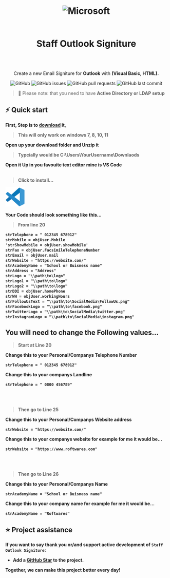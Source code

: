 
<h1 align="center">
  <img alt="Microsoft" src="https://img-prod-cms-rt-microsoft-com.akamaized.net/cms/api/am/imageFileData/RE1Mu3b?ver=5c31" width="224px"/>  <br/>
  <br></br>
  Staff Outlook Signiture
</h1>
<br></br>
<p align="center">Create a new Email Signiture for <b>Outlook</b> with <b>(Visual Basic, HTML).</b/></p>

<p align="center">
<img alt="GitHub" src="https://img.shields.io/github/license/brandon-roff/Staff-Outlook-Signiture?color=green">
<img alt="GitHub issues" src="https://img.shields.io/github/issues/brandon-roff/Staff-Outlook-Signiture?color=green">
<img alt="GitHub pull requests" src="https://img.shields.io/github/issues-pr/brandon-roff/staff-outlook-signiture">
<img alt="GitHub last commit" src="https://img.shields.io/github/last-commit/brandon-roff/staff-outlook-signiture">
</p>


> 🔔 Please note: that you need to have <b>Active Directory<b> or <b>LDAP</b> setup
 
## ⚡️ Quick start

First, Step is to [download](https://github.com/Brandon-Roff/Staff-Outlook-Signiture/archive/refs/heads/main.zip) it,

>This will only work on windows 7, 8, 10, 11

<b>Open up your download folder and Unzip it</b>
>Typcially would be C:\Users\YourUsername\Downlaods

<b> Open it Up in you favouite text editor mine is VS Code</b>
<br></br>

>Click to install...

<a href="https://code.visualstudio.com/" target="_blank"> <img src="https://raw.githubusercontent.com/devicons/devicon/master/icons/vscode/vscode-original.svg" alt="VS Code" width="60" height="60" /> </a>

<b> Your Code should look something like this... </b>
> From line <b>20</b>
> 
```VBS
strTelephone = " 012345 678912"
strMobile = objUser.Mobile
'strShowMobile = objUser.showMobile'
strFax = objUser.FacsimileTelephoneNumber
strEmail = objUser.mail
strWebsite = "https://website.com/"
strAcademyName = "School or Buisness name"
strAddress = "Address"
strLogo = "\\path\to\logo"
strLogo1 = "\\path\to\logo"
strLogo2 = "\\path\to\logo"
strDDI = objUser.homePhone
strWH = objUser.workingHours
strFollowUsText = "\\path\to\SocialMedia\FollowUs.png"
strFacebookLogo = "\\path\to\facebook.png"
strTwitterLogo = "\\path\to\SocialMedia\twitter.png"
strInstagramLogo = "\\path\to\SocialMedia\instagram.png"
```
## You will need to change the Following values...

  >Start at <b>Line 20</b>  
 
 Change this to your Personal/Companys Telephone Number

  ```VBS
strTelephone = " 012345 678912" 
```
<b> Change this to your companys Landline </b>
  
```VBS
strTelephone = " 0800 456789"
``` 
  <br></br>
  >Then go to <b>Line 25</b>  
  
   Change this to your Personal/Companys Website address

  ```VBS
strWebsite = "https://website.com/"
```
<b> Change this to your companys website for example for me it would be... </b>
  
```VBS
strWebsite = "https://www.roftwares.com"
``` 
 <br></br>
  >Then go to <b>Line 26</b>  
  
   Change this to your Personal/Companys Name

  ```VBS
strAcademyName = "School or Buisness name"
```
<b> Change this to your company name for example for me it would be... </b>
  
```VBS
strAcademyName = "Roftwares"
``` 
## ⭐️ Project assistance

If you want to say **thank you** or/and support active development of `Staff Outlook Signiture`:

- Add a [GitHub Star](https://github.com/Brandon-Roff/Staff-Outlook-Signiture) to the project.



Together, we can make this project **better** every day! 

